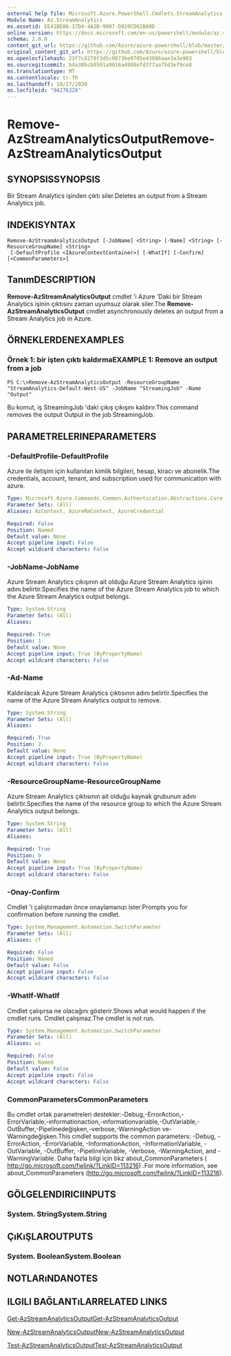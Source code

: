```yaml
---
external help file: Microsoft.Azure.PowerShell.Cmdlets.StreamAnalytics.dll-Help.xml
Module Name: Az.StreamAnalytics
ms.assetid: EE41BE86-37D4-4A2B-9007-D019CD62BA9D
online version: https://docs.microsoft.com/en-us/powershell/module/az.streamanalytics/remove-azstreamanalyticsoutput
schema: 2.0.0
content_git_url: https://github.com/Azure/azure-powershell/blob/master/src/StreamAnalytics/StreamAnalytics/help/Remove-AzStreamAnalyticsOutput.md
original_content_git_url: https://github.com/Azure/azure-powershell/blob/master/src/StreamAnalytics/StreamAnalytics/help/Remove-AzStreamAnalyticsOutput.md
ms.openlocfilehash: 23f7c8270f3d5c0073be9705e43086aae3a3e903
ms.sourcegitcommit: b4a38bcb0501a9016a4998efd377aa75d3ef9ce8
ms.translationtype: MT
ms.contentlocale: tr-TR
ms.lasthandoff: 10/27/2020
ms.locfileid: "94276328"
---
```

# <span data-ttu-id="e8e05-101">Remove-AzStreamAnalyticsOutput</span><span class="sxs-lookup"><span data-stu-id="e8e05-101">Remove-AzStreamAnalyticsOutput</span></span>

## <span data-ttu-id="e8e05-102">SYNOPSIS</span><span class="sxs-lookup"><span data-stu-id="e8e05-102">SYNOPSIS</span></span>
<span data-ttu-id="e8e05-103">Bir Stream Analytics işinden çıktı siler.</span><span class="sxs-lookup"><span data-stu-id="e8e05-103">Deletes an output from a Stream Analytics job.</span></span>

## <span data-ttu-id="e8e05-104">INDEKI</span><span class="sxs-lookup"><span data-stu-id="e8e05-104">SYNTAX</span></span>

```
Remove-AzStreamAnalyticsOutput [-JobName] <String> [-Name] <String> [-ResourceGroupName] <String>
 [-DefaultProfile <IAzureContextContainer>] [-WhatIf] [-Confirm] [<CommonParameters>]
```

## <span data-ttu-id="e8e05-105">Tanım</span><span class="sxs-lookup"><span data-stu-id="e8e05-105">DESCRIPTION</span></span>
<span data-ttu-id="e8e05-106">**Remove-AzStreamAnalyticsOutput** cmdlet 'i Azure 'Daki bir Stream Analytics işinin çıktısını zaman uyumsuz olarak siler.</span><span class="sxs-lookup"><span data-stu-id="e8e05-106">The **Remove-AzStreamAnalyticsOutput** cmdlet asynchronously deletes an output from a Stream Analytics job in Azure.</span></span>

## <span data-ttu-id="e8e05-107">ÖRNEKLERDEN</span><span class="sxs-lookup"><span data-stu-id="e8e05-107">EXAMPLES</span></span>

### <span data-ttu-id="e8e05-108">Örnek 1: bir işten çıktı kaldırma</span><span class="sxs-lookup"><span data-stu-id="e8e05-108">EXAMPLE 1: Remove an output from a job</span></span>
```
PS C:\>Remove-AzStreamAnalyticsOutput -ResourceGroupName "StreamAnalytics-Default-West-US" -JobName "StreamingJob" -Name "Output"
```

<span data-ttu-id="e8e05-109">Bu komut, iş StreamingJob 'daki çıkış çıkışını kaldırır.</span><span class="sxs-lookup"><span data-stu-id="e8e05-109">This command removes the output Output in the job StreamingJob.</span></span>

## <span data-ttu-id="e8e05-110">PARAMETRELERINE</span><span class="sxs-lookup"><span data-stu-id="e8e05-110">PARAMETERS</span></span>

### <span data-ttu-id="e8e05-111">-DefaultProfile</span><span class="sxs-lookup"><span data-stu-id="e8e05-111">-DefaultProfile</span></span>
<span data-ttu-id="e8e05-112">Azure ile iletişim için kullanılan kimlik bilgileri, hesap, kiracı ve abonelik.</span><span class="sxs-lookup"><span data-stu-id="e8e05-112">The credentials, account, tenant, and subscription used for communication with azure.</span></span>

```yaml
Type: Microsoft.Azure.Commands.Common.Authentication.Abstractions.Core.IAzureContextContainer
Parameter Sets: (All)
Aliases: AzContext, AzureRmContext, AzureCredential

Required: False
Position: Named
Default value: None
Accept pipeline input: False
Accept wildcard characters: False
```

### <span data-ttu-id="e8e05-113">-JobName</span><span class="sxs-lookup"><span data-stu-id="e8e05-113">-JobName</span></span>
<span data-ttu-id="e8e05-114">Azure Stream Analytics çıkışının ait olduğu Azure Stream Analytics işinin adını belirtir.</span><span class="sxs-lookup"><span data-stu-id="e8e05-114">Specifies the name of the Azure Stream Analytics job to which the Azure Stream Analytics output belongs.</span></span>

```yaml
Type: System.String
Parameter Sets: (All)
Aliases:

Required: True
Position: 1
Default value: None
Accept pipeline input: True (ByPropertyName)
Accept wildcard characters: False
```

### <span data-ttu-id="e8e05-115">-Ad</span><span class="sxs-lookup"><span data-stu-id="e8e05-115">-Name</span></span>
<span data-ttu-id="e8e05-116">Kaldırılacak Azure Stream Analytics çıktısının adını belirtir.</span><span class="sxs-lookup"><span data-stu-id="e8e05-116">Specifies the name of the Azure Stream Analytics output to remove.</span></span>

```yaml
Type: System.String
Parameter Sets: (All)
Aliases:

Required: True
Position: 2
Default value: None
Accept pipeline input: True (ByPropertyName)
Accept wildcard characters: False
```

### <span data-ttu-id="e8e05-117">-ResourceGroupName</span><span class="sxs-lookup"><span data-stu-id="e8e05-117">-ResourceGroupName</span></span>
<span data-ttu-id="e8e05-118">Azure Stream Analytics çıktısının ait olduğu kaynak grubunun adını belirtir.</span><span class="sxs-lookup"><span data-stu-id="e8e05-118">Specifies the name of the resource group to which the Azure Stream Analytics output belongs.</span></span>

```yaml
Type: System.String
Parameter Sets: (All)
Aliases:

Required: True
Position: 0
Default value: None
Accept pipeline input: True (ByPropertyName)
Accept wildcard characters: False
```

### <span data-ttu-id="e8e05-119">-Onay</span><span class="sxs-lookup"><span data-stu-id="e8e05-119">-Confirm</span></span>
<span data-ttu-id="e8e05-120">Cmdlet 'i çalıştırmadan önce onaylamanızı ister.</span><span class="sxs-lookup"><span data-stu-id="e8e05-120">Prompts you for confirmation before running the cmdlet.</span></span>

```yaml
Type: System.Management.Automation.SwitchParameter
Parameter Sets: (All)
Aliases: cf

Required: False
Position: Named
Default value: False
Accept pipeline input: False
Accept wildcard characters: False
```

### <span data-ttu-id="e8e05-121">-WhatIf</span><span class="sxs-lookup"><span data-stu-id="e8e05-121">-WhatIf</span></span>
<span data-ttu-id="e8e05-122">Cmdlet çalışırsa ne olacağını gösterir.</span><span class="sxs-lookup"><span data-stu-id="e8e05-122">Shows what would happen if the cmdlet runs.</span></span>
<span data-ttu-id="e8e05-123">Cmdlet çalışmaz.</span><span class="sxs-lookup"><span data-stu-id="e8e05-123">The cmdlet is not run.</span></span>

```yaml
Type: System.Management.Automation.SwitchParameter
Parameter Sets: (All)
Aliases: wi

Required: False
Position: Named
Default value: False
Accept pipeline input: False
Accept wildcard characters: False
```

### <span data-ttu-id="e8e05-124">CommonParameters</span><span class="sxs-lookup"><span data-stu-id="e8e05-124">CommonParameters</span></span>
<span data-ttu-id="e8e05-125">Bu cmdlet ortak parametreleri destekler:-Debug,-ErrorAction,-ErrorVariable,-ınformationaction,-ınformationvariable,-OutVariable,-OutBuffer,-Pipelinedeğişken,-verbose,-WarningAction ve-Warningdeğişken.</span><span class="sxs-lookup"><span data-stu-id="e8e05-125">This cmdlet supports the common parameters: -Debug, -ErrorAction, -ErrorVariable, -InformationAction, -InformationVariable, -OutVariable, -OutBuffer, -PipelineVariable, -Verbose, -WarningAction, and -WarningVariable.</span></span> <span data-ttu-id="e8e05-126">Daha fazla bilgi için bkz about_CommonParameters ( http://go.microsoft.com/fwlink/?LinkID=113216) .</span><span class="sxs-lookup"><span data-stu-id="e8e05-126">For more information, see about_CommonParameters (http://go.microsoft.com/fwlink/?LinkID=113216).</span></span>

## <span data-ttu-id="e8e05-127">GÖLGELENDIRICI</span><span class="sxs-lookup"><span data-stu-id="e8e05-127">INPUTS</span></span>

### <span data-ttu-id="e8e05-128">System. String</span><span class="sxs-lookup"><span data-stu-id="e8e05-128">System.String</span></span>

## <span data-ttu-id="e8e05-129">ÇıKıŞLAR</span><span class="sxs-lookup"><span data-stu-id="e8e05-129">OUTPUTS</span></span>

### <span data-ttu-id="e8e05-130">System. Boolean</span><span class="sxs-lookup"><span data-stu-id="e8e05-130">System.Boolean</span></span>

## <span data-ttu-id="e8e05-131">NOTLARıNDA</span><span class="sxs-lookup"><span data-stu-id="e8e05-131">NOTES</span></span>

## <span data-ttu-id="e8e05-132">ILGILI BAĞLANTıLAR</span><span class="sxs-lookup"><span data-stu-id="e8e05-132">RELATED LINKS</span></span>

[<span data-ttu-id="e8e05-133">Get-AzStreamAnalyticsOutput</span><span class="sxs-lookup"><span data-stu-id="e8e05-133">Get-AzStreamAnalyticsOutput</span></span>](./Get-AzStreamAnalyticsOutput.md)

[<span data-ttu-id="e8e05-134">New-AzStreamAnalyticsOutput</span><span class="sxs-lookup"><span data-stu-id="e8e05-134">New-AzStreamAnalyticsOutput</span></span>](./New-AzStreamAnalyticsOutput.md)

[<span data-ttu-id="e8e05-135">Test-AzStreamAnalyticsOutput</span><span class="sxs-lookup"><span data-stu-id="e8e05-135">Test-AzStreamAnalyticsOutput</span></span>](./Test-AzStreamAnalyticsOutput.md)


